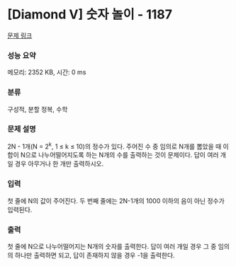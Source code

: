 # [Diamond V] 숫자 놀이 - 1187 

[문제 링크](https://www.acmicpc.net/problem/1187) 

### 성능 요약

메모리: 2352 KB, 시간: 0 ms

### 분류

구성적, 분할 정복, 수학

### 문제 설명

<p>2N - 1개(N = 2<sup>k</sup>, 1 ≤ k ≤ 10)의 정수가 있다. 주어진 수 중 임의로 N개를 뽑았을 때 이 합이 N으로 나누어떨어지도록 하는 N개의 수를 출력하는 것이 문제이다.  답이 여러 개일 경우 아무거나 한 개만 출력하시오.</p>

### 입력 

 <p>첫 줄에 N의 값이 주어진다. 두 번째 줄에는 2N-1개의 1000 이하의 음이 아닌 정수가 입력된다.</p>

### 출력 

 <p>첫 줄에 N으로 나누어떨어지는 N개의 숫자를 출력한다. 답이 여러 개일 경우 그 중 임의의 하나만 출력하면 되고, 답이 존재하지 않을 경우 -1을 출력한다.</p>


